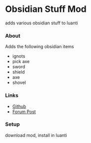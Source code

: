 # Obsidian Stuff Mod

adds various obsidian stuff to luanti

### About

Adds the following obsidian items 
* ignots
* pick axe
* sword
* shield
* axe
* shovel

### Links

 * [Github](https://github.com/SoloSniperCode/obsidianstuff)
 * [Forum Post](https://forum.minetest.net/viewtopic.php?f=9&t=24461&p=369948#p369948)

### Setup 

download mod, install in luanti
